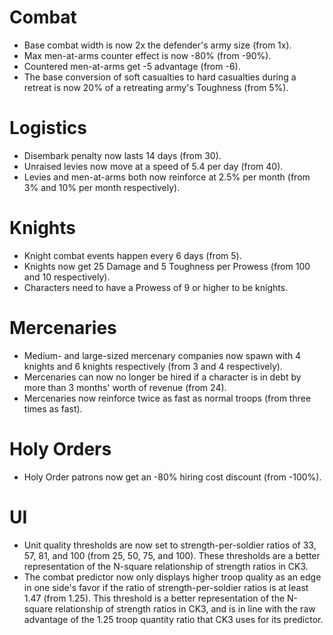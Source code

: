 # Combat

- Base combat width is now 2x the defender's army size (from 1x).
- Max men-at-arms counter effect is now -80% (from -90%).
- Countered men-at-arms get -5 advantage (from -6).
- The base conversion of soft casualties to hard casualties during a retreat is now 20% of a retreating army's Toughness (from 5%).

# Logistics

- Disembark penalty now lasts 14 days (from 30).
- Unraised levies now move at a speed of 5.4 per day (from 40).
- Levies and men-at-arms both now reinforce at 2.5% per month (from 3% and 10% per month respectively).

# Knights

- Knight combat events happen every 6 days (from 5).
- Knights now get 25 Damage and 5 Toughness per Prowess (from 100 and 10 respectively).
- Characters need to have a Prowess of 9 or higher to be knights.

# Mercenaries

- Medium- and large-sized mercenary companies now spawn with 4 knights and 6 knights respectively (from 3 and 4 respectively).
- Mercenaries can now no longer be hired if a character is in debt by more than 3 months' worth of revenue (from 24).
- Mercenaries now reinforce twice as fast as normal troops (from three times as fast).

# Holy Orders

- Holy Order patrons now get an -80% hiring cost discount (from -100%).

# UI

- Unit quality thresholds are now set to strength-per-soldier ratios of 33, 57, 81, and 100 (from 25, 50, 75, and 100). These thresholds are a better representation of the N-square relationship of strength ratios in CK3.
- The combat predictor now only displays higher troop quality as an edge in one side's favor if the ratio of strength-per-soldier ratios is at least 1.47 (from 1.25). This threshold is a better representation of the N-square relationship of strength ratios in CK3, and is in line with the raw advantage of the 1.25 troop quantity ratio that CK3 uses for its predictor.
